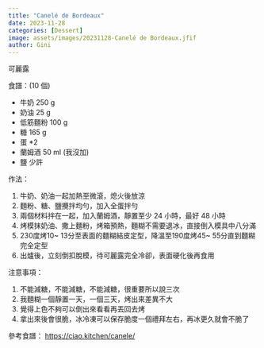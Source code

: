```yaml
---
title: "Canelé de Bordeaux"
date: 2023-11-28
categories: [Dessert]
image: assets/images/20231128-Canelé de Bordeaux.jfif
author: Gini
---
```

可麗露

食譜：(10 個)

- 牛奶 250 g
- 奶油 25 g
- 低筋麵粉 100 g
- 糖 165 g
- 蛋 *2
- 蘭姆酒 50 ml (我沒加)
- 鹽 少許

作法：
1. 牛奶、奶油一起加熱至微滾，熄火後放涼
2. 麵粉、糖、鹽攪拌均勻，加入全蛋拌勻
3. 兩個材料拌在一起，加入蘭姆酒，靜置至少 24 小時，最好 48 小時
4. 烤模抹奶油、撒上麵粉，烤箱預熱，麵糊不需要退冰，直接倒入模具中八分滿
5. 230度烤10~ 13分至表面的麵糊結皮定型，降溫至190度烤45~ 55分直到麵糊完全定型
6. 出爐後，立刻倒扣脫模，待可麗露完全冷卻，表面硬化後再食用

注意事項：
1. 不能減糖，不能減糖，不能減糖，很重要所以說三次
2. 我麵糊一個靜置一天，一個三天，烤出來差異不大
3. 覺得上色不夠可以倒出來看看再丟回去烤
4. 拿出來後會很脆，冰冷凍可以保存脆度一個禮拜左右，再冰更久就會不脆了

參考食譜：
https://ciao.kitchen/canele/
